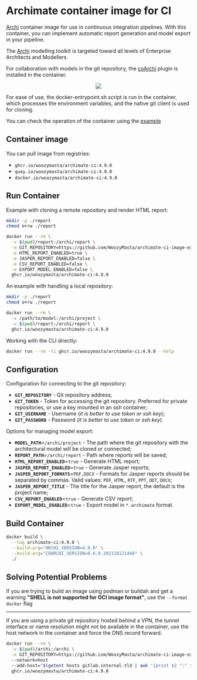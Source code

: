 # Archimate container image for CI

[Archi][Archi repository] container image for use in continuous integration
pipelines. With this container, you can implement automatic report generation
and model export in your pipeline.

The [Archi][] modelling toolkit is targeted toward all levels of Enterprise
Architects and Modellers.

For collaboration with models in the git repository, the [coArchi][] plugin
is installed in the container.

<!-- markdownlint-disable -->
<p align="center" width="100%">
  <img src="https://raw.githubusercontent.com/WoozyMasta/archimate-ci-image/master/scheme.png" />
</p>

For ease of use, the docker-entrypoint.sh script is run in the container,
which processes the environment variables, and the native git client is used
for cloning.

You can check the operation of the container using the [example][]

## Container image

You can pull image from registries:

* `ghcr.io/woozymasta/archimate-ci:4.9.0`
* `quay.io/woozymasta/archimate-ci:4.9.0`
* `docker.io/woozymasta/archimate-ci:4.9.0`

## Run Container

Example with cloning a remote repository and render HTML report:

```bash
mkdir -p ./report
chmod o+rw ./report

docker run --rm \
  -v $(pwd)/report:/archi/report \
  -e GIT_REPOSITORY=https://github.com/WoozyMasta/archimate-ci-image-example.git \
  -e HTML_REPORT_ENABLED=true \
  -e JASPER_REPORT_ENABLED=false \
  -e CSV_REPORT_ENABLED=false \
  -e EXPORT_MODEL_ENABLED=false \
  ghcr.io/woozymasta/archimate-ci:4.9.0
```

An example with handling a local repository:

```bash
mkdir -p ./report
chmod o+rw ./report

docker run --rm \
  -v /path/to/model:/archi/project \
  -v $(pwd)/report:/archi/report \
  ghcr.io/woozymasta/archimate-ci:4.9.0
```

Working with the CLI directly:

```bash
docker run --rm -ti ghcr.io/woozymasta/archimate-ci:4.9.0 --help
```

## Configuration

Configuration for connecting to the git repository:

* **`GIT_REPOSITORY`** - Git repository address;
* **`GIT_TOKEN`** - Token for accessing the git repository. Preferred
  for private repositories, or use a key mounted in an ssh container;
* **`GIT_USERNAME`** - Username (_it is better to use token or ssh key_);
* **`GIT_PASSWORD`** - Password (_it is better to use token or ssh key_).

Options for managing model export:

* **`MODEL_PATH`**=`/archi/project` - The path where the git repository with
  the architectural model will be cloned or connected;
* **`REPORT_PATH`**=`/archi/report` - Path where reports will be saved;
* **`HTML_REPORT_ENABLED`**=`true` - Generate HTML report;
* **`JASPER_REPORT_ENABLED`**=`true` - Generate Jasper reports;
* **`JASPER_REPORT_FORMATS`**=`PDF,DOCX` - Formats for Jasper reports should be
  separated by commas. Valid values: `PDF`, `HTML`, `RTF`, `PPT`, `ODT`, `DOCX`;
* **`JASPER_REPORT_TITLE`** - The title for the Jasper report, the default is
  the project name;
* **`CSV_REPORT_ENABLED`**=`true` - Generate CSV report;
* **`EXPORT_MODEL_ENABLED`**=`true` - Export model in `*.archimate` format.

## Build Container

```bash
docker build \
  --tag archimate-ci:4.9.0 \
  --build-arg="ARCHI_VERSION=4.9.0" \
  --build-arg="COARCHI_VERSION=0.8.0.202110121448" \
  ./
```

## Solving Potential Problems

If you are trying to build an image using podman or buildah and get a warning
**"SHELL is not supported for OCI image format"**, use the `--format docker`
flag

---

If you are using a private git repository hosted behind a VPN, the tunnel
interface or name resolution might not be available in the container, use the
host network in the container and force the DNS record forward.

```bash
docker run --rm \
  -v $(pwd)/archi:/archi \
  -e GIT_REPOSITORY=https://github.com/WoozyMasta/archimate-ci-image-example.git
  --network=host
  --add-host="$(getent hosts gitlab.internal.tld | awk '{print $2 ":" $1}')"
  ghcr.io/woozymasta/archimate-ci:4.9.0
```

<!-- links -->

[Archi]: https://www.archimatetool.com "The Open Source modelling toolkit for creating ArchiMate models and sketches."
[Archi repository]: https://github.com/archimatetool/archi "Archi: ArchiMate Modelling Tool "
[coArchi]: https://github.com/archimatetool/archi-modelrepository-plugin "coArchi – Model Collaboration for Archi"
[example]: https://github.com/WoozyMasta/archimate-ci-image-example.git "Example Archi model for archimate-ci-image"
